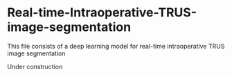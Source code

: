 # Real-time-Intraoperative-TRUS-image-segmentation
This file consists of a deep learning model for real-time intraoperative TRUS image segmentation

Under construction
